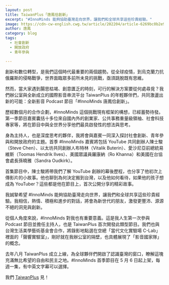 ```yaml
---
layout: post
title: TaiwanPlus「唐鳳佮創新」
excerpt: "#InnoMinds 能夠協助臺灣走向世界，讓我們和全球共享這些珍貴經驗。"
image: https://cdn-cw-english.cwg.tw/article/202204/article-6269bc0b2e98b.jpg
author: 唐鳳
category: blog
tags:
  - 社會創新
  - 開放政府
  - 青年參與

---
```


創新和數位轉型，是我們這個時代最重要的兩個趨勢。從全球疫情，到烏克蘭力抗俄羅斯的侵略戰爭，世界面臨眾多前所未見的挑戰，亟須跳脫既有思維。
 
然而，當大家遇到腸思枯竭、創意匱乏的時刻，可行的解決方案要從何處尋覓？我們辦公室與全新成立的國際影音串流平台 TaiwanPlus 的年輕夥伴們，共同激盪出新的可能：全新影音 Podcast 節目「#InnoMinds 唐鳳佮創新」。
 
歷經數個月的合作企劃，#InnoMinds 這個挑戰現有框架的構想，已經蓄勢待發。第一季節目嘉賓囊括十多位來自國內外的創業家、公共事務重量級領袖、社會科技專家等，將在節目中與全世界分享他們最具啟發性的想法與思考。
 
身為主持人，也是深度思考的夥伴，我將會與嘉賓一同深入探討社會創新、青年參與和開放政府的主題。首季 #InnoMinds 嘉賓將包括 YouTube 共同創辦人陳士駿（Steve Chen）、以太坊共同創辦人布特林（Vitalik Buterin）、愛沙尼亞前總統易維斯（Toomas Hendrik Ilves）、美國眾議員羅康納（Ro Khanna）和美國在台協會處長孫曉雅（Sandra Oudkirk）。
 
首集節目中，陳士駿將帶我們了解 YouTube 創辦的幕後歷程，也分享了他初次上傳影片的小故事。他也聊到為何決定搬到台灣，以及他如何看待，如果他的孩子想成為 YouTuber？這些都是他在節目上，首次公開分享的精彩故事。
 
我誠摯希望 #InnoMinds 能夠協助臺灣走向世界，讓我們和全球共享這些珍貴經驗。我相信，熱情、積極和進步的對話，將會為新世代的朋友，激發更豐沛、源源不絕的洞見與創新。
 
從個人角度來說，#InnoMinds 對我也有重要意義。這是我人生第一次參與 Podcast 節目並擔任主持人，也是 TaiwanPlus 首次開發此類型節目。我們也與台灣生活美學藝術基金會合作，將錄影地點選在空總「當代文化實驗場 C-Lab」裡面的「聲響實驗室」，剛好就在我辦公室的隔壁，也具體展現了「影音國家隊」的概念。
 
去年八月 TaiwanPlus 成立上線，為全球夥伴們開啟了認識臺灣的窗口，瞭解這塊充滿無比希望的自由和民主之地。#InnoMinds 首季節目在 5 月 6 日起上架，每週一集，有中英文字幕可以選擇。

我們 [TaiwanPlus](https://www.taiwanplus.com/) 見！
